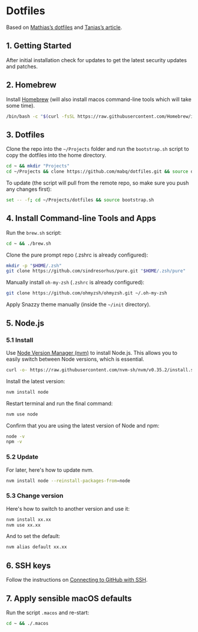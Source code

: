 # Dotfiles

Based on [Mathias’s dotfiles](https://github.com/mathiasbynens/dotfiles) and [Tanias’s article](https://www.taniarascia.com/setting-up-a-brand-new-mac-for-development/).


## 1. Getting Started
   
After initial installation check for updates to get the latest security updates and patches.


## 2. Homebrew

Install [Homebrew](https://brew.sh/) (will also install macos command-line tools which will take some time).

```bash
/bin/bash -c "$(curl -fsSL https://raw.githubusercontent.com/Homebrew/install/master/install.sh)"
```


## 3. Dotfiles

Clone the repo into the `~/Projects` folder and run the `bootstrap.sh` script
to copy the dotfiles into the home directory.

```bash
cd ~ && mkdir "Projects"
cd ~/Projects && clone https://github.com/mabq/dotfiles.git && source dotfiles/bootstrap.sh
```

To update (the script will pull from the remote repo, so make sure you push any changes first):
```bash
set -- -f; cd ~/Projects/dotfiles && source bootstrap.sh
```


## 4. Install Command-line Tools and Apps

Run the `brew.sh` script:

```bash
cd ~ && ./brew.sh
```

Clone the pure prompt repo (.zshrc is already configured):

```bash
mkdir -p "$HOME/.zsh"
git clone https://github.com/sindresorhus/pure.git "$HOME/.zsh/pure"
```

Manually install `oh-my-zsh` (`.zshrc` is already configured):

```bash
git clone https://github.com/ohmyzsh/ohmyzsh.git ~/.oh-my-zsh
```

Apply Snazzy theme manually (inside the `~/init` directory).


## 5. Node.js

### 5.1 Install
Use [Node Version Manager (nvm)](https://github.com/nvm-sh/nvm/blob/master/README.md) 
to install Node.js. This allows you to easily switch between Node versions, which is essential.

```bash
curl -o- https://raw.githubusercontent.com/nvm-sh/nvm/v0.35.2/install.sh | bash
```

Install the latest version:

```bash
nvm install node
```

Restart terminal and run the final command:

```bash
nvm use node
```

Confirm that you are using the latest version of Node and npm:

```bash
node -v
npm -v
```

### 5.2 Update

For later, here's how to update nvm.

```bash
nvm install node --reinstall-packages-from=node
```

### 5.3 Change version

Here's how to switch to another version and use it:

```bash
nvm install xx.xx
nvm use xx.xx
```

And to set the default:

```bash
nvm alias default xx.xx
```


## 6. SSH keys
Follow the instructions on [Connecting to GitHub with SSH](https://help.github.com/en/github/authenticating-to-github/connecting-to-github-with-ssh).


## 7. Apply sensible macOS defaults

Run the script `.macos` and re-start:

```bash
cd ~ && ./.macos
```

